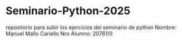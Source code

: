# Seminario-Python-2025
repositorio para subir los ejercicios del seminario de python 
Nombre: Manuel Mallo Cariello 
Nro Alumno: 20761/0
